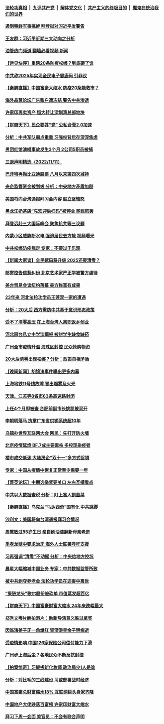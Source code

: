 ####  [法轮功真相](../../../../basic/blob/master/README.md?t=11121331) &nbsp;|&nbsp; [九评共产党](../../../../9ping.md/blob/master/README.md?t=11121331) &nbsp;|&nbsp; [解体党文化](../../../../jtdwh.md/blob/master/README.md?t=11121331)  &nbsp;|&nbsp; [共产主义的终极目的](../../../../gczydzjmd.md/blob/master/README.md?t=11121331) &nbsp;|&nbsp; [魔鬼在统治我们的世界](../../../../mgztzwmdsj.md/blob/master/README.md?t=11121331) 

#### [遏制朝鲜军事挑衅 拜登拟对习近平发警告](../pages/nsc413/n13864467.md?t=11121331) 

#### [王友群：习近平近期三大动向之分析](../pages/nsc413/n13864398.md?t=11121331) 

#### [油管热门频道 翻墙必看视频 新闻](http://129.146.143.75:81/youtube.html?11121331)

#### [【远见快评】重磅20条防疫松绑？到底砸了谁](../pages/nsc413/n13864407.md?t=11121331) 

#### [中共称2025年实现全民电子健康码 引非议](../pages/nsc413/n13864438.md?t=11121331) 

#### [【秦鹏直播】中国富豪大缩水 防疫20条能救市？](../pages/nsc413/n13864383.md?t=11121331) 

#### [海外品葱论坛广告账户遭冻结 警告中共渗透](../pages/nsc413/n13862891.md?t=11121331) 

#### [许家印再卖资产 恒大转让深圳湾总部地块](../pages/nsc413/n13864361.md?t=11121331) 

#### [【财商天下】民企要姓“党” 公私合营2.0加速](../pages/nsc413/n13864327.md?t=11121331) 

#### [分析：中共军队弱点重重 习强权背后存深深焦虑](../pages/nsc413/n13864317.md?t=11121331) 

#### [男团红馆演唱事故发生3个月 2公司5职员被捕](../pages/nsc413/n13864360.md?t=11121331) 

#### [三退声明精选（2022/11/11）](../pages/nsc413/n13864382.md?t=11121331) 

#### [巴菲特再抛比亚迪股票 八月以来第四次减持](../pages/nsc413/n13864353.md?t=11121331) 

#### [央企监管资金被划拨 分析：中央地方矛盾加剧](../pages/nsc413/n13863896.md?t=11121331) 

#### [美国将向台湾通报拜习会内容 赵立坚恼怒](../pages/nsc413/n13864333.md?t=11121331) 

#### [黑龙江奶茶店“先欢迎后扫码”被停业 网民怒轰](../pages/nsc413/n13864334.md?t=11121331) 

#### [拜登远赴三大国际峰会 聚焦抗共等三议题](../pages/nsc413/n13864335.md?t=11121331) 

#### [内蒙小区威胁断水电 强迫居民去方舱 视频曝光](../pages/nsc413/n13864173.md?t=11121331) 

#### [中共松绑防疫规定 专家：不要过于乐观](../pages/nsc413/n13864304.md?t=11121331) 

#### [【新闻大家谈】全民赋码将升级 2025还要清零？](../pages/nsc413/n13864258.md?t=11121331) 

#### [邮寄控告信惹纠纷 北京艺术家严正学被警方虐待](../pages/nsc413/n13864243.md?t=11121331) 

#### [美台贸易会谈纽约落幕 美方称富有成果](../pages/nsc413/n13864275.md?t=11121331) 

#### [23年来 河北法轮功学员王莲双一家的遭遇](../pages/nsc413/n13863330.md?t=11121331) 

#### [分析：20大后 西方需防中共基于意识形态政策](../pages/nsc413/n13863795.md?t=11121331) 

#### [受不了清零高压 在上海台湾人离职返乡创业](../pages/nsc413/n13864241.md?t=11121331) 

#### [河北邢台私立中学涉瞒报 被封学生缺食缺药](../pages/nsc413/n13864127.md?t=11121331) 

#### [广州全市疫情升温 海珠区封控 民众抢购物资](../pages/nsc413/n13864032.md?t=11121331) 

#### [20大后清零出现松绑？分析：政策自相矛盾](../pages/nsc413/n13864033.md?t=11121331) 


#### [【晚间新闻】胡锦涛事件曝出更多内幕](../pages/nsc413/n13864075.md?t=11121331) 



#### [上海地铁11号线故障 冒出烟雾及火光](../pages/nsc413/n13863887.md?t=11121331) 

#### [天津、江苏等8省市63条高速路封闭](../pages/nsc413/n13864029.md?t=11121331) 

#### [上任4个月即被查 合肥前副市长姚凯被双开](../pages/nsc413/n13863993.md?t=11121331) 

#### [李朝明落马 执掌广东省供销系统超10年](../pages/nsc413/n13863934.md?t=11121331) 

#### [乌镇办世界互联网大会 网民：先打开防火墙](../pages/nsc413/n13863816.md?t=11121331) 

#### [北京疫情延烧 BF.7成主要毒株 多校现染疫者](../pages/nsc413/n13863811.md?t=11121331) 

#### [楼市成交低迷 大陆房企“双十一”多方式促销](../pages/nsc413/n13863822.md?t=11121331) 

#### [专家：中国从疫情中恢复正常至少需要一年](../pages/nsc413/n13863850.md?t=11121331) 

#### [【菁英论坛】中期选举紧要关口 左右互搏看点](../pages/nsc413/n13863744.md?t=11121331) 


#### [中共以大数据查税 分析：盯上富人割韭菜](../pages/nsc413/n13863583.md?t=11121331) 

#### [【秦鹏直播】乌克兰“马达西奇”国有化 中共跳脚](../pages/nsc413/n13863741.md?t=11121331) 

#### [沙利文：美国将向台湾通报拜习会情况](../pages/nsc413/n13863804.md?t=11121331) 

#### [周慧敏过55岁生日 亲自刷油漆翻新母亲老房](../pages/nsc413/n13863752.md?t=11121331) 

#### [季孝龙狱中要求治牙 海外人士联署呼吁支援](../pages/nsc413/n13863777.md?t=11121331) 

#### [习再强调“清零”不动摇 分析：中央给地方挖坑](../pages/nsc413/n13863626.md?t=11121331) 

#### [晨星大幅缩减中国业务 专家：中共数据监管所致](../pages/nsc413/n13863677.md?t=11121331) 

#### [被中共剥夺养老金 法轮功学员在迫害中离世](../pages/nsc413/n13861877.md?t=11121331) 

#### [“果链龙头”歌尔股份被砍单 市值蒸发超百亿](../pages/nsc413/n13863732.md?t=11121331) 

#### [【财商天下】中国富豪财富大缩水 24年来跌幅最大](../pages/nsc413/n13863711.md?t=11121331) 

#### [郑秀文零片酬拍港片：助新导演意义胜过拿奖](../pages/nsc413/n13863717.md?t=11121331) 

#### [因饰演姜子牙一角爆红 资深港星余子明病逝](../pages/nsc413/n13863661.md?t=11121331) 

#### [受疫情影响 中国126家保险公司偿付能力下滑](../pages/nsc413/n13863682.md?t=11121331) 

#### [广州步上海后尘？各地民众不断反抗封控](../pages/nsc413/n13863297.md?t=11121331) 

#### [【拍案惊奇】习提拔新化妆师 政治局少1人是谁](../pages/nsc413/n13863516.md?t=11121331) 

#### [分析：对比毛的三线建设 习或部署战时经济](../pages/nsc413/n13863670.md?t=11121331) 

#### [中国富豪总财富缩水18% 互联网巨头身家齐降](../pages/nsc413/n13863226.md?t=11121331) 

#### [中国地产大佬跌落百富榜 许家印财富大缩水](../pages/nsc413/n13863221.md?t=11121331) 

#### [拜习下周一会面 美官员：不会有联合声明](../pages/nsc413/n13863638.md?t=11121331) 

<img src='http://gfw-breaker.win/goodnews/indexes/nsc413.md' width='0px' height='0px'/>
